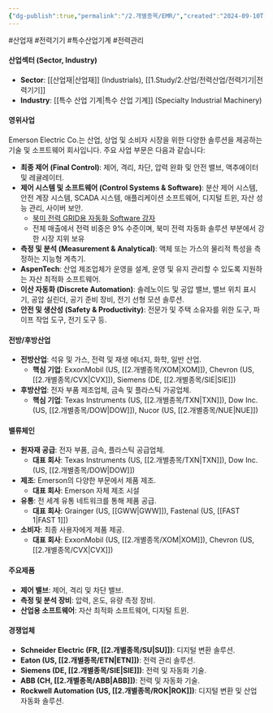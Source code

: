 ```yaml
---
{"dg-publish":true,"permalink":"/2.개별종목/EMR/","created":"2024-09-10T10:36:46.248+09:00","updated":"2025-07-17T18:53:21.722+09:00"}
---
```


#산업재 #전력기기 #특수산업기계 #전력관리

#### 산업섹터 (Sector, Industry)

- **Sector**: [[산업재\|산업재]] (Industrials), [[1.Study/2.산업/전력산업/전력기기\|전력기기]]
- **Industry**: [[특수 산업 기계\|특수 산업 기계]] (Specialty Industrial Machinery)

#### 영위사업

Emerson Electric Co.는 산업, 상업 및 소비자 시장을 위한 다양한 솔루션을 제공하는 기술 및 소프트웨어 회사입니다. 주요 사업 부문은 다음과 같습니다:

- **최종 제어 (Final Control)**: 제어, 격리, 차단, 압력 완화 및 안전 밸브, 액추에이터 및 레귤레이터.
- **제어 시스템 및 소프트웨어 (Control Systems & Software)**: 분산 제어 시스템, 안전 계장 시스템, SCADA 시스템, 애플리케이션 소프트웨어, 디지털 트윈, 자산 성능 관리, 사이버 보안.
	- [북미 전력 GRID용 자동화 Software 강자](7.1_전력에%20묻는%20네%20개의%20질문들.pdf#page=29&selection=6,0,17,2&color=yellow)
	- 전체 매출에서 전력 비중은 9% 수준이며, 북미 전력 자동화 솔루션 부분에서 강한 시장 지위 보유
- **측정 및 분석 (Measurement & Analytical)**: 액체 또는 가스의 물리적 특성을 측정하는 지능형 계측기.
- **AspenTech**: 산업 제조업체가 운영을 설계, 운영 및 유지 관리할 수 있도록 지원하는 자산 최적화 소프트웨어.
- **이산 자동화 (Discrete Automation)**: 솔레노이드 및 공압 밸브, 밸브 위치 표시기, 공압 실린더, 공기 준비 장비, 전기 선형 모션 솔루션.
- **안전 및 생산성 (Safety & Productivity)**: 전문가 및 주택 소유자를 위한 도구, 파이프 작업 도구, 전기 도구 등.

#### 전방/후방산업

- **전방산업**: 석유 및 가스, 전력 및 재생 에너지, 화학, 일반 산업.
    - **핵심 기업**: ExxonMobil (US, [[2.개별종목/XOM\|XOM]]), Chevron (US, [[2.개별종목/CVX\|CVX]]), Siemens (DE, [[2.개별종목/SIE\|SIE]])
- **후방산업**: 전자 부품 제조업체, 금속 및 플라스틱 가공업체.
    - **핵심 기업**: Texas Instruments (US, [[2.개별종목/TXN\|TXN]]), Dow Inc. (US, [[2.개별종목/DOW\|DOW]]), Nucor (US, [[2.개별종목/NUE\|NUE]])

#### 밸류체인

- **원자재 공급**: 전자 부품, 금속, 플라스틱 공급업체.
    - **대표 회사**: Texas Instruments (US, [[2.개별종목/TXN\|TXN]]), Dow Inc. (US, [[2.개별종목/DOW\|DOW]])
- **제조**: Emerson의 다양한 부문에서 제품 제조.
    - **대표 회사**: Emerson 자체 제조 시설
- **유통**: 전 세계 유통 네트워크를 통해 제품 공급.
    - **대표 회사**: Grainger (US, [[GWW\|GWW]]), Fastenal (US, [[FAST 1\|FAST 1]])
- **소비자**: 최종 사용자에게 제품 제공.
    - **대표 회사**: ExxonMobil (US, [[2.개별종목/XOM\|XOM]]), Chevron (US, [[2.개별종목/CVX\|CVX]])

#### 주요제품

- **제어 밸브**: 제어, 격리 및 차단 밸브.
- **측정 및 분석 장비**: 압력, 온도, 유량 측정 장비.
- **산업용 소프트웨어**: 자산 최적화 소프트웨어, 디지털 트윈.


#### 경쟁업체

- **Schneider Electric (FR, [[2.개별종목/SU\|SU]])**: 디지털 변환 솔루션.
- **Eaton (US, [[2.개별종목/ETN\|ETN]])**: 전력 관리 솔루션.
- **Siemens (DE, [[2.개별종목/SIE\|SIE]])**: 전력 및 자동화 기술.
- **ABB (CH, [[2.개별종목/ABB\|ABB]])**: 전력 및 자동화 기술.
- **Rockwell Automation (US, [[2.개별종목/ROK\|ROK]])**: 디지털 변환 및 산업 자동화 솔루션.